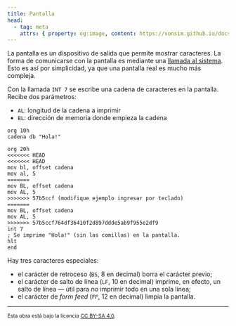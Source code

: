 ```yaml
---
title: Pantalla
head:
  - tag: meta
    attrs: { property: og:image, content: https://vonsim.github.io/docs/og/io/devices/screen.png }
---
```


La pantalla es un dispositivo de salida que permite mostrar caracteres. La forma de comunicarse con la pantalla es mediante una [llamada al sistema](/docs/cpu/#llamadas-al-sistema). Esto es así por simplicidad, ya que una pantalla real es mucho más compleja.

Con la llamada `INT 7` se escribe una cadena de caracteres en la pantalla. Recibe dos parámetros:

- `AL`: longitud de la cadena a imprimir
- `BL`: dirección de memoria donde empieza la cadena

```vonsim
org 10h
cadena db "Hola!"

org 20h
<<<<<<< HEAD
<<<<<<< HEAD
mov bl, offset cadena
mov al, 5
=======
mov BL, offset cadena
mov AL, 5
>>>>>>> 57b5ccf (modifique ejemplo ingresar por teclado)
=======
mov BL, offset cadena
mov AL, 5
>>>>>>> 57b5ccf764df36410f2d897ddde5ab9f955e2df9
int 7
; Se imprime "Hola!" (sin las comillas) en la pantalla.
hlt
end
```

Hay tres caracteres especiales:

- el carácter de retroceso (`BS`, 8 en decimal) borra el carácter previo;
- el carácter de salto de línea (`LF`, 10 en decimal) imprime, en efecto, un salto de línea — útil para no imprimir todo en una sola línea;
- el carácter de _form feed_ (`FF`, 12 en decimal) limpia la pantalla.

---

<small>Esta obra está bajo la licencia <a target="_blank" rel="license noopener noreferrer" href="http://creativecommons.org/licenses/by-sa/4.0/">CC BY-SA 4.0</a>.</small>
